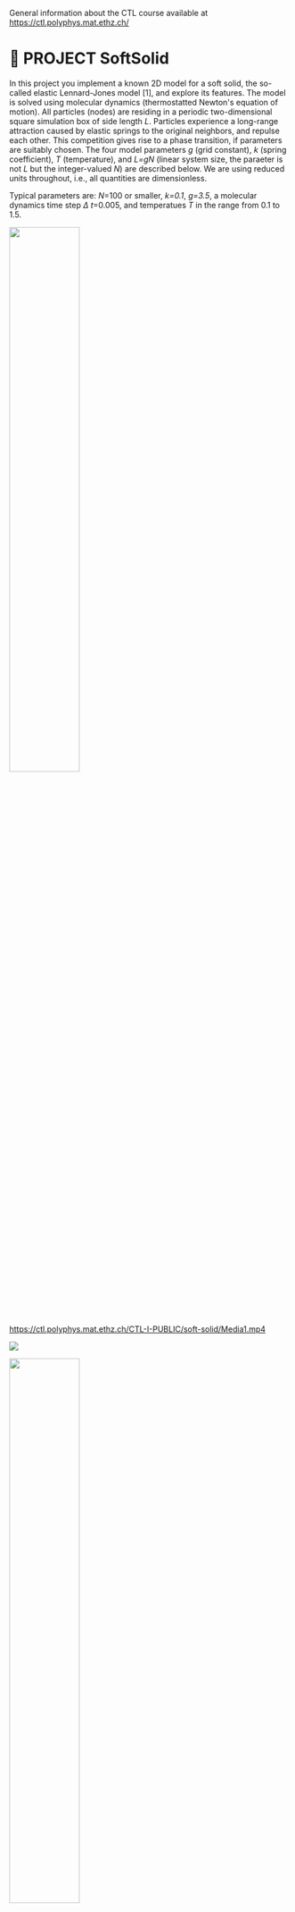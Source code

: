 General information about the CTL course available at https://ctl.polyphys.mat.ethz.ch/

# :wave: PROJECT SoftSolid

In this project you implement a known 2D model for a soft solid, the so-called elastic Lennard-Jones model [1], and explore its features. The model is solved using molecular dynamics (thermostatted Newton's equation of motion). All particles (nodes) are residing in a periodic two-dimensional square simulation box of side length *L*. Particles experience a long-range attraction caused by elastic springs to the original neighbors, and repulse each other. This competition gives rise to a phase transition, if parameters are suitably chosen. The four model parameters *g* (grid constant), *k* (spring coefficient), *T* (temperature), and *L=gN* (linear system size, the paraeter is not *L* but the integer-valued *N*) are described below. We are using reduced units throughout, i.e., all quantities are dimensionless. 

Typical parameters are: *N*=100 or smaller, *k=0.1*, *g=3.5*, a molecular dynamics time step $\Delta$ *t*=0.005, and temperatues *T* in the range from 0.1 to 1.5.

<img src="https://www.complexfluids.ethz.ch/images/PROJECT-soft-solid.PNG" width="50%">

https://ctl.polyphys.mat.ethz.ch/CTL-I-PUBLIC/soft-solid/Media1.mp4

[![](https://ctl.polyphys.mat.ethz.ch/CTL-I-PUBLIC/soft-solid/Media1.gif)](https://ctl.polyphys.mat.ethz.ch/CTL-I-PUBLIC/soft-solid/Media1.gif)


<img src="https://www.complexfluids.ethz.ch/images/soft-solid/Media1.gif" width="50%">

The following tasks are meant to become python-functions, with some input like the set of *g,k,T,N* and some output like *X,Y,L". The reason for creating such functions becomes most evident lateron in the molecular_dynamics function, where you may start to read. 

## Task 1: create_initial_configuration(*g,k,T,N*)

1. Place *N* $\times$ *N* nodes on a regular two-dimensional grid with lattice spacing *g* in a square box of size *L* $\times$ *L* where *L = gN*. The box is centered at the origin, i.e., the coordinates are all in [-*L*/2,*L*/2]. 
2. Collect the <em>x</em>- and <em>y</em>-components of the node positions in *N* $\times$ *N* arrays *X* and *Y*. The component *X*[*n*,*m*] then contains the *x*-component of the position of the node (*n,m*). In python it is most convenient to use *n,m* $\in$ {0,..,*N*-1}.
3. Return *X* and *Y* and *L*

## Task 2: create_initial_velocities(*N,T*)

This function creates and returns two *N* $\times$ *N* random velocity arrays (VX and VY). The element (*n,m*) of VX carries the *x*-component of the velocity of the node (*n,m*). Make sure that the mean(VX)=0 and mean(VY)=0, so that there is no drift of your systems center of mass. 

## Task 3: thermostat(*N,T*,VX,VY)

This function 
1. multiplies both VX and VY with a unique factor so that the kinetic energy is *N* $\times$ *T*. The kinetic energy is the sum of all squared velocity components.
2. Calculate and print the new kinetic energy and check that it now indeed equals *N* $\times$ *T*. This command can be removed once the test has been successfully passed. 
3. Calculates the mean of all velocity vectors meanVX, meanVY and afterwards sets VX -= meanVX and VY -= meanVY to make sure the mean velocity is zero.
2. returns the modified VX and VY.

## Task 4: fold(*L,x*)

Because coordinates may leave the central simulation box, one has to fold them back to the central simulation box 

     def fold(L,x):
        x -= - L*round(x/L)
        return x
        
## Task 5: get_dist(L,x1,y1,x2,y2)

This function calculates the true vector between two nodes at positions (x1,y1) and (x2,y2). Because the simulation box has periodic boundaries, the true distance vector and its length are 

    def get_dist(L,x1,y1,x2,y2):
        distance_vector = fold(L,[x1,y1] - [x2,y2])
        distance = norm(distance_vector)
        return distance_vector,distance
    
## Task 6: get_forces(N,L,X,Y)

This function calculates force components FX and FY for all nodes. The force on node (*n,m*) has two qualitatively different contributions
1. an elastic force from the nodes that have been direct neighbors of (*n,m*) directly after create_initial_configuration(). This means, that node (*n,m*) is spring-connected (permanently bonded) to nodes (*n*+1,*m*), (*n*-1,*m*), (*n*,*m*+1), and (*n*,*m*-1). Because of periodic boundary conditions, *n*+1 stands for 1, if *n=N*, and *n*-1 stands for *N*-1, if *n*=0. 
2. a Lennard-Jones-type repulsive force from all those nodes that are currently closer to (*n,m*) than distance 3.5. 

This is the difficult part. To calculate distances and distance vectors, always use get_dist. If the distance vector **d** between two bonded particles is known, the elastic force is **F** = -*k***d** on one of the two particles (and -**F** on the other), where *k* is the spring coefficient. The Lennard-Jones force between any pair of particles (two particles form a pair if their distance is &le; 3.5) is **F** = -&nabla;*V* where *V*=*V*(*r*) is the radially symmetric Lennard-Jones interaction potential *V*(*r*)=4(*r*<sup>-12</sup>-*r*<sup>-6</sup>). 

## Task 7: molecular_dynamics(*N,L,g,k,T*,MDsteps,*dt*)

Now we are ready to implement a full molecular dynamics with MDsteps steps, each of time duration $dt$. The overall structure looks like this, using the above functions. The integration scheme implemented here is known as the velocity-Verlet algorithm. 

    create_initial_configuration
    create_initial_velocities
    thermostat
    get_forces
    t = 0   # time

    # Loop over the following for MDsteps steps: 

    t += dt
    VX += dt*FX/2;  VY += dt*FY/2
    X += dt*VX;     Y += dt*VY
    get_forces
    VX = dt*FX/2;   VY += dt*FY/2
    thermostat
    
return the final t,coordinates, velocities, and forces. 

## Task 8: order_parameter(*N,L,X,Y*)

For each of the nodes check if it has at least one other node in its neighborhood, i.e., at a distance smaller 1.5. Count the number of nodes belonging to this species and divide by N<sup>2</sup> (the total number of nodes). This defines the so-called high density order parameter &Phi;. Having defined the order parameter
1. plot &Phi; versus time to check if &Phi; reaches a stationary value,
2. plot steady-state values of &Phi; versus temperature *T*,

using g=3.5, k=0.1, dt=0.005, and some N>10. 

[1] http://doi.org/10.1209/0295-5075/77/58007

